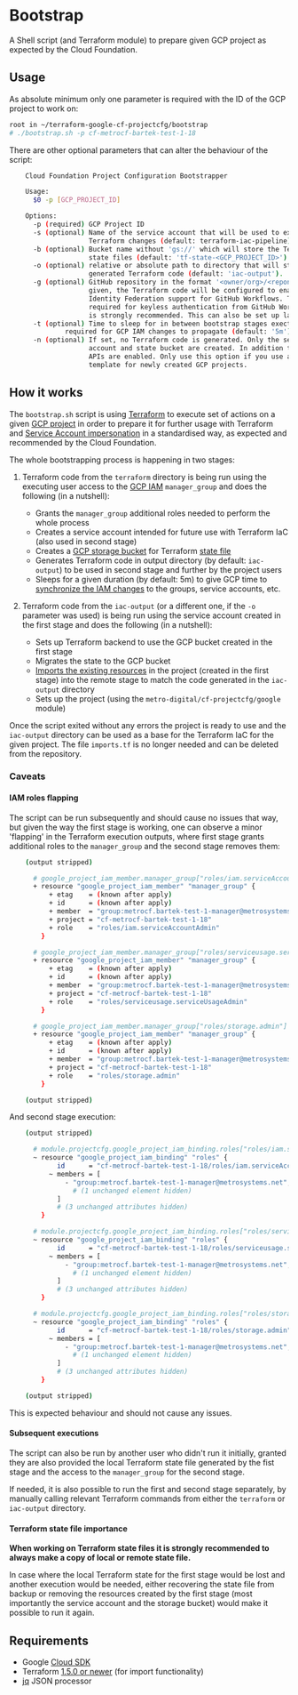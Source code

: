 # Bootstrap

A Shell script (and Terraform module) to prepare given GCP project as expected by the Cloud Foundation.

## Usage

As absolute minimum only one parameter is required with the ID of the GCP project to work on:

```sh
root in ~/terraform-google-cf-projectcfg/bootstrap
# ./bootstrap.sh -p cf-metrocf-bartek-test-1-18
```

There are other optional parameters that can alter the behaviour of the script:

```sh
    Cloud Foundation Project Configuration Bootstrapper

    Usage:
      $0 -p [GCP_PROJECT_ID]

    Options:
      -p (required) GCP Project ID
      -s (optional) Name of the service account that will be used to execute
                    Terraform changes (default: terraform-iac-pipeline).
      -b (optional) Bucket name without 'gs://' which will store the Terraform
                    state files (default: 'tf-state-<GCP_PROJECT_ID>').
      -o (optional) relative or absolute path to directory that will store the
                    generated Terraform code (default: 'iac-output').
      -g (optional) GitHub repository in the format '<owner/org>/<reponame>'. If
                    given, the Terraform code will be configured to enable the Workload
                    Identity Federation support for GitHub Workflows. This is
                    required for keyless authentication from GitHub Workflows which
                    is strongly recommended. This can also be set up later.
      -t (optional) Time to sleep for in between bootstrap stages exectution,
              required for GCP IAM changes to propagate (default: '5m').
      -n (optional) If set, no Terraform code is generated. Only the service
                    account and state bucket are created. In addition the needed
                    APIs are enabled. Only use this option if you use a different
                    template for newly created GCP projects.
```

## How it works

The `bootstrap.sh` script is using [Terraform](https://www.terraform.io/) to execute set of actions on a given [GCP project](https://cloud.google.com/resource-manager/docs/creating-managing-projects) in order to prepare it for further usage with Terraform and [Service Account impersonation](https://cloud.google.com/docs/authentication/use-service-account-impersonation) in a standardised way, as expected and recommended by the Cloud Foundation.

The whole bootstrapping process is happening in two stages:

1. Terraform code from the `terraform` directory is being run using the executing user access to the [GCP IAM](https://cloud.google.com/iam/docs/groups-in-cloud-console) `manager_group` and does the following (in a nutshell):

   - Grants the `manager_group` additional roles needed to perform the whole process
   - Creates a service account intended for future use with Terraform IaC (also used in second stage)
   - Creates a [GCP storage bucket](https://cloud.google.com/storage/docs/buckets) for Terraform [state file](https://developer.hashicorp.com/terraform/language/settings/backends/gcs)
   - Generates Terraform code in output directory (by default: `iac-output`) to be used in second stage and further by the project users
   - Sleeps for a given duration (by default: 5m) to give GCP time to [synchronize the IAM changes](https://cloud.google.com/iam/docs/access-change-propagation) to the groups, service accounts, etc.

1. Terraform code from the `iac-output` (or a different one, if the `-o` parameter was used) is being run using the service account created in the first stage and does the following (in a nutshell):

   - Sets up Terraform backend to use the GCP bucket created in the first stage
   - Migrates the state to the GCP bucket
   - [Imports the existing resources](https://developer.hashicorp.com/terraform/language/import) in the project (created in the first stage) into the remote stage to match the code generated in the `iac-output` directory
   - Sets up the project (using the `metro-digital/cf-projectcfg/google` module)

Once the script exited without any errors the project is ready to use and the `iac-output` directory can be used as a base for the Terraform IaC for the given project. The file `imports.tf` is no longer needed and can be deleted from the repository.

### Caveats

#### IAM roles flapping

The script can be run subsequently and should cause no issues that way, but given the way the first stage is working, one can observe a minor 'flapping' in the Terraform execution outputs, where first stage grants additional roles to the `manager_group` and the second stage removes them:

```sh
    (output stripped)

      # google_project_iam_member.manager_group["roles/iam.serviceAccountAdmin"] will be created
      + resource "google_project_iam_member" "manager_group" {
          + etag    = (known after apply)
          + id      = (known after apply)
          + member  = "group:metrocf.bartek-test-1-manager@metrosystems.net"
          + project = "cf-metrocf-bartek-test-1-18"
          + role    = "roles/iam.serviceAccountAdmin"
        }

      # google_project_iam_member.manager_group["roles/serviceusage.serviceUsageAdmin"] will be created
      + resource "google_project_iam_member" "manager_group" {
          + etag    = (known after apply)
          + id      = (known after apply)
          + member  = "group:metrocf.bartek-test-1-manager@metrosystems.net"
          + project = "cf-metrocf-bartek-test-1-18"
          + role    = "roles/serviceusage.serviceUsageAdmin"
        }

      # google_project_iam_member.manager_group["roles/storage.admin"] will be created
      + resource "google_project_iam_member" "manager_group" {
          + etag    = (known after apply)
          + id      = (known after apply)
          + member  = "group:metrocf.bartek-test-1-manager@metrosystems.net"
          + project = "cf-metrocf-bartek-test-1-18"
          + role    = "roles/storage.admin"
        }

    (output stripped)
```

And second stage execution:

```sh
    (output stripped)

      # module.projectcfg.google_project_iam_binding.roles["roles/iam.serviceAccountAdmin"] will be updated in-place
      ~ resource "google_project_iam_binding" "roles" {
            id      = "cf-metrocf-bartek-test-1-18/roles/iam.serviceAccountAdmin"
          ~ members = [
              - "group:metrocf.bartek-test-1-manager@metrosystems.net",
                # (1 unchanged element hidden)
            ]
            # (3 unchanged attributes hidden)
        }

      # module.projectcfg.google_project_iam_binding.roles["roles/serviceusage.serviceUsageAdmin"] will be updated in-place
      ~ resource "google_project_iam_binding" "roles" {
            id      = "cf-metrocf-bartek-test-1-18/roles/serviceusage.serviceUsageAdmin"
          ~ members = [
              - "group:metrocf.bartek-test-1-manager@metrosystems.net",
                # (1 unchanged element hidden)
            ]
            # (3 unchanged attributes hidden)
        }

      # module.projectcfg.google_project_iam_binding.roles["roles/storage.admin"] will be updated in-place
      ~ resource "google_project_iam_binding" "roles" {
            id      = "cf-metrocf-bartek-test-1-18/roles/storage.admin"
          ~ members = [
              - "group:metrocf.bartek-test-1-manager@metrosystems.net",
                # (1 unchanged element hidden)
            ]
            # (3 unchanged attributes hidden)
        }

    (output stripped)
```

This is expected behaviour and should not cause any issues.

#### Subsequent executions

The script can also be run by another user who didn't run it initially, granted they are also provided the local Terraform state file generated by the fist stage and the access to the `manager_group` for the second stage.

If needed, it is also possible to run the first and second stage separately, by manually calling relevant Terraform commands from either the `terraform` or `iac-output` directory.

#### Terraform state file importance

**When working on Terraform state files it is strongly recommended to always make a copy of local or remote state file.**

In case where the local Terraform state for the first stage would be lost and another execution would be needed, either recovering the state file from backup or removing the resources created by the first stage (most importantly the service account and the storage bucket) would make it possible to run it again.

## Requirements

- Google [Cloud SDK](https://cloud.google.com/sdk/docs/install-sdk)
- Terraform [1.5.0 or newer](https://developer.hashicorp.com/terraform/downloads) (for import functionality)
- [jq](https://jqlang.github.io/jq/) JSON processor
